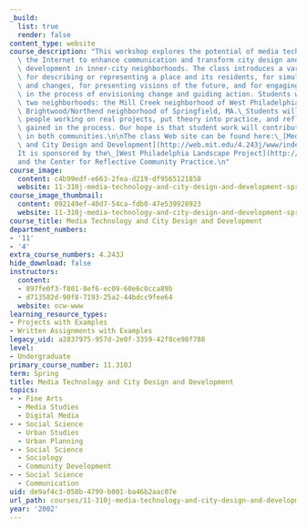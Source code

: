 ```yaml
---
_build:
  list: true
  render: false
content_type: website
course_description: "This workshop explores the potential of media technology and\
  \ the Internet to enhance communication and transform city design and community\
  \ development in inner-city neighborhoods. The class introduces a variety of methods\
  \ for describing or representing a place and its residents, for simulating actions\
  \ and changes, for presenting visions of the future, and for engaging multiple actors\
  \ in the process of envisioning change and guiding action. Students will engage\
  \ two neighborhoods: the Mill Creek neighborhood of West Philadelphia, PA, and the\
  \ Brightwood/Northend neighborhood of Springfield, MA.\_Students will meet real\
  \ people working on real projects, put theory into practice, and reflect on insights\
  \ gained in the process. Our hope is that student work will contribute to new initiatives\
  \ in both communities.\n\nThe class Web site can be found here:\_[Media Technology\
  \ and City Design and Development](http://web.mit.edu/4.243j/www/index.html).\_\
  It is sponsored by the\_[West Philadelphia Landscape Project](http://web.mit.edu/wplp/index.html)\_\
  and the Center for Reflective Community Practice.\n"
course_image:
  content: c4b99edf-e663-2fea-d219-df9565121858
  website: 11-310j-media-technology-and-city-design-and-development-spring-2002
course_image_thumbnail:
  content: 092149ef-40d7-54ca-fdb0-47e539928923
  website: 11-310j-media-technology-and-city-design-and-development-spring-2002
course_title: Media Technology and City Design and Development
department_numbers:
- '11'
- '4'
extra_course_numbers: 4.243J
hide_download: false
instructors:
  content:
  - 897fe0f3-f801-8ef6-ec09-60e6c0cca89b
  - d713582d-90f8-7193-25a2-44bdcc9fee64
  website: ocw-www
learning_resource_types:
- Projects with Examples
- Written Assignments with Examples
legacy_uid: a2837975-957d-2e0f-3359-42f8ce98f788
level:
- Undergraduate
primary_course_number: 11.310J
term: Spring
title: Media Technology and City Design and Development
topics:
- - Fine Arts
  - Media Studies
  - Digital Media
- - Social Science
  - Urban Studies
  - Urban Planning
- - Social Science
  - Sociology
  - Community Development
- - Social Science
  - Communication
uid: de9af4c3-058b-4799-b001-ba46b2aac07e
url_path: courses/11-310j-media-technology-and-city-design-and-development-spring-2002
year: '2002'
---
```

